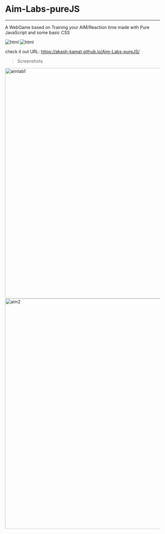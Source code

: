 # Aim-Labs-pureJS
-----------------------
A WebGame based on Training your AIM/Reaction time made with Pure JavaScript and some basic CSS

<img src="https://img.shields.io/badge/HTML5-E34F26?style=for-the-badge&logo=html5&logoColor=white" alt="html"> <img src="https://img.shields.io/badge/JavaScript-F7DF1E?style=for-the-badge&logo=javascript&logoColor=black" alt="html">

check it out URL: https://akash-kamat.github.io/Aim-Labs-pureJS/

>Screenshots

<img src="https://i.ibb.co/020LPXC/aimlab1.png" alt="aimlab1" width=750px border="0">
<img src="https://i.ibb.co/xLwhvcb/aim2.png" alt="aim2" width=750px border="0">
